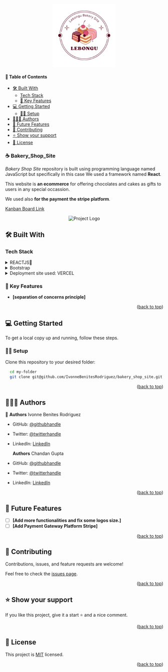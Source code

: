 <p align="center">
  <img src="./src/assets/logo.png" alt="Project Logo" width="200"/>
</p>

#### 📗 Table of Contents

- [🛠 Built With ](#-built-with-)
  - [Tech Stack ](#tech-stack-)
  - [📕 Key Features ](#-key-features-)
- [💻 Getting Started ](#-getting-started-)
  - [💪🏻 Setup](#-setup)
- [👩🏽‍💻 Authors ](#-authors-)
- [🔭 Future Features ](#-future-features-)
- [🤝 Contributing ](#-contributing-)
- [⭐️ Show your support ](#️-show-your-support-)
- [📝 License ](#-license-)

<!-- PROJECT DESCRIPTION -->

### ☕️ Bakery_Shop_Site <a name="about-project"></a>

_Bakery Shop Site_ repository is built using programming language named JavaScript but specifically in this case We used a framework named **React**.

This website is **an ecommerce** for offering chocolates and cakes as gifts to users in any special occassion.

We used also **for the payment the stripe platform**.
<br/>

[Kanban Board Link](https://github.com/users/IvonneBenitesRodriguez/projects/22)<p align="center">
<img src="assets/logo.png" alt="Project Logo" width="200"/>

</p>

## 🛠 Built With <a name="built-with"></a>

### Tech Stack <a name="tech-stack"></a>

<details>
<summary>REACTJS📕</summary>
  <ul>
    <li><a href="https://react.dev/">React</a></li>
  </ul>
  </details>
  <details>
      <summary>Bootstrap</summary>
      <ul>
          <li><a href="https://getbootstrap.com">Bootstrap</a></li>
    </ul>
    </details>
    <details>
        <summary>Deployment site used: VERCEL</summary>
        <ul>
            <li><a href="https://vercel.com/">Vercel</a></li>
        </ul>
    </details>

### 📕 Key Features <a name="key-features"></a>

- **[separation of concerns principle]**

<p align="right">(<a href="#readme-top">back to top</a>)</p>

## 💻 Getting Started <a name="getting-started"></a>

To get a local copy up and running, follow these steps.

### 💪🏻 Setup

Clone this repository to your desired folder:

```sh
  cd my-folder
  git clone git@github.com/IvonneBenitesRodriguez/bakery_shop_site.git
```

<p align="right">(<a href="#readme-top">back to top</a>)</p>

## 👩🏽‍💻 Authors <a name="author"></a>

🌸 **Authors** Ivonne Benites Rodriguez <br/>

- GitHub: [@githubhandle](https://github.com/IvonneBenitesRodriguez)
- Twitter: [@twitterhandle](https://twitter.com/IvonneBenitesR)
- LinkedIn: [LinkedIn](https://www.linkedin.com/in/ivonnebenites/)
  <br/>

  **Authors** Chandan Gupta <br/>

- GitHub: [@githubhandle](https://github.com/chandan-devs-tech)
- Twitter: [@twitterhandle](https://twitter.com/chandanguptadev)
- LinkedIn: [LinkedIn](https://www.linkedin.com/in/chandangupta-devs/)

<p align="right">(<a href="#readme-top">back to top</a>)</p>

## 🔭 Future Features <a name="future-features"></a>

- [ ] **[Add more functionalities and fix some logos size.]**
- [ ] **[Add Payment Gateway Platform Stripe]**

<p align="right">(<a href="#readme-top">back to top</a>)</p>

## 🤝 Contributing <a name="contributing"></a>

Contributions, issues, and feature requests are welcome!

Feel free to check the [issues page](https://github.com/IvonneBenitesRodriguez/bakery_shop_site/issues).

<p align="right">(<a href="#readme-top">back to top</a>)</p>

## ⭐️ Show your support <a name="support"></a>

If you like this project, give it a start ⭐️ and a nice comment.

<p align="right">(<a href="#readme-top">back to top</a>)</p>

<!-- LICENSE -->

## 📝 License <a name="license"></a>

This project is [MIT](./LICENSE) licensed.

<p align="right">(<a href="#readme-top">back to top</a>)</p>
